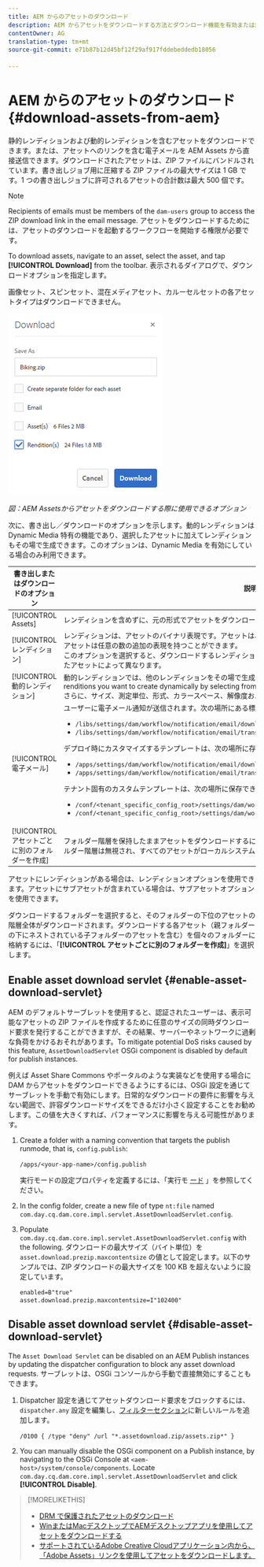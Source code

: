 ```yaml
---
title: AEM からのアセットのダウンロード
description: AEM からアセットをダウンロードする方法とダウンロード機能を有効または無効にする方法について説明します。
contentOwner: AG
translation-type: tm+mt
source-git-commit: e71b87b12d45bf12f29af917fddebeddedb18056

---
```



# AEM からのアセットのダウンロード {#download-assets-from-aem}

静的レンディションおよび動的レンディションを含むアセットをダウンロードできます。または、アセットへのリンクを含む電子メールを AEM Assets から直接送信できます。ダウンロードされたアセットは、ZIP ファイルにバンドルされています。書き出しジョブ用に圧縮する ZIP ファイルの最大サイズは 1 GB です。1 つの書き出しジョブに許可されるアセットの合計数は最大 500 個です。

>[!NOTE]
>
>Recipients of emails must be members of the `dam-users` group to access the ZIP download link in the email message. アセットをダウンロードするためには、アセットのダウンロードを起動するワークフローを開始する権限が必要です。

To download assets, navigate to an asset, select the asset, and tap **[!UICONTROL Download]** from the toolbar. 表示されるダイアログで、ダウンロードオプションを指定します。

画像セット、スピンセット、混在メディアセット、カルーセルセットの各アセットタイプはダウンロードできません。

![AEM Assets からアセットをダウンロードする際に使用できるオプション](assets/asset_download_dialog.png)

*図：AEM Assetsからアセットをダウンロードする際に使用できるオプション*

次に、書き出し／ダウンロードのオプションを示します。動的レンディションは Dynamic Media 特有の機能であり、選択したアセットに加えてレンディションもその場で生成できます。このオプションは、Dynamic Media を有効にしている場合のみ利用できます。

| 書き出しまたはダウンロードのオプション | 説明 |
|---|---|
| [!UICONTROL Assets] | レンディションを含めずに、元の形式でアセットをダウンロードする場合に選択します。 |
| [!UICONTROL レンディション] | レンディションは、アセットのバイナリ表現です。アセットは、（アップロードされたファイルの）一次表現を持ちます。アセットは任意の数の追加の表現を持つことができます。<br>このオプションを選択すると、ダウンロードするレンディションを選択できます。使用できるレンディションは、選択したアセットによって異なります。 |
| [!UICONTROL 動的レンディション] | 動的レンディションでは、他のレンディションをその場で生成します。When you select this option, you also select the renditions you want to create dynamically by selecting from the [Image Preset](image-presets.md) list. <br>さらに、サイズ、測定単位、形式、カラースペース、解像度および画像の修飾子（例：画像の反転用）を選択できます。 |
| [!UICONTROL 電子メール] | ユーザーに電子メール通知が送信されます。次の場所にある標準の電子メールテンプレートを利用できます。<ul><li>`/libs/settings/dam/workflow/notification/email/downloadasset`</li><li>`/libs/settings/dam/workflow/notification/email/transientworkflowcompleted`</li></ul> デプロイ時にカスタマイズするテンプレートは、次の場所に存在している必要があります。 <ul><li>`/apps/settings/dam/workflow/notification/email/downloadasset`</li><li>`/apps/settings/dam/workflow/notification/email/transientworkflowcompleted`</li></ul>テナント固有のカスタムテンプレートは、次の場所に保存できます。<ul><li>`/conf/<tenant_specific_config_root>/settings/dam/workflow/notification/email/downloadasset`</li><li>`/conf/<tenant_specific_config_root>/settings/dam/workflow/notification/email/transientworkflowcompleted`</li></ul> |
| [!UICONTROL アセットごとに別のフォルダーを作成] | フォルダー階層を保持したままアセットをダウンロードするには、このオプションを選択します。デフォルトでは、フォルダー階層は無視され、すべてのアセットがローカルシステムの1つのフォルダーにダウンロードされます。 |

アセットにレンディションがある場合は、レンディションオプションを使用できます。アセットにサブアセットが含まれている場合は、サブアセットオプションを使用できます。

ダウンロードするフォルダーを選択すると、そのフォルダーの下位のアセットの階層全体がダウンロードされます。ダウンロードする各アセット（親フォルダーの下にネストされている子フォルダーのアセットを含む）を個々のフォルダーに格納するには、「**[!UICONTROL アセットごとに別のフォルダーを作成]**」を選択します。

## Enable asset download servlet {#enable-asset-download-servlet}

AEM のデフォルトサーブレットを使用すると、認証されたユーザーは、表示可能なアセットの ZIP ファイルを作成するために任意のサイズの同時ダウンロード要求を発行することができますが、その結果、サーバーやネットワークに過剰な負荷をかけるおそれがあります。To mitigate potential DoS risks caused by this feature, `AssetDownloadServlet` OSGi component is disabled by default for publish instances.

例えば Asset Share Commons やポータルのような実装などを使用する場合に DAM からアセットをダウンロードできるようにするには、OSGi 設定を通じてサーブレットを手動で有効にします。日常的なダウンロードの要件に影響を与えない範囲で、許容ダウンロードサイズをできるだけ小さく設定することをお勧めします。この値を大きくすれば、パフォーマンスに影響を与える可能性があります。

1. Create a folder with a naming convention that targets the publish runmode, that is, `config.publish`:

   `/apps/<your-app-name>/config.publish`

   実行モードの設定プロパティを定義するには、「実行モ [ード](/help/sites-deploying/configure-runmodes.md#defining-configuration-properties-for-a-run-mode) 」を参照してください。

1. In the config folder, create a new file of type `nt:file` named `com.day.cq.dam.core.impl.servlet.AssetDownloadServlet.config`.
1. Populate `com.day.cq.dam.core.impl.servlet.AssetDownloadServlet.config` with the following. ダウンロードの最大サイズ（バイト単位）を `asset.download.prezip.maxcontentsize` の値として設定します。以下のサンプルでは、ZIP ダウンロードの最大サイズを 100 KB を超えないように設定しています。

   ```
   enabled=B"true"
   asset.download.prezip.maxcontentsize=I"102400"
   ```

## Disable asset download servlet {#disable-asset-download-servlet}

The `Asset Download Servlet` can be disabled on an AEM Publish instances by updating the dispatcher configuration to block any asset download requests. サーブレットは、OSGi コンソールから手動で直接無効にすることもできます。

1. Dispatcher 設定を通じてアセットダウンロード要求をブロックするには、`dispatcher.any` 設定を編集し、[フィルターセクション](https://docs.adobe.com/content/help/en/experience-manager-dispatcher/using/configuring/dispatcher-configuration.html#defining-a-filter)に新しいルールを追加します。

   `/0100 { /type "deny" /url "*.assetdownload.zip/assets.zip*" }`

1. You can manually disable the OSGi component on a Publish instance, by navigating to the OSGi Console at `<aem-host>/system/console/components`. Locate `com.day.cq.dam.core.impl.servlet.AssetDownloadServlet` and click **[!UICONTROL Disable]**.

>[!MORELIKETHIS]
>
>* [DRM で保護されたアセットのダウンロード](drm.md)
>* [WinまたはMacデスクトップでAEMデスクトップアプリを使用してアセットをダウンロードする](https://helpx.adobe.com/experience-manager/desktop-app/aem-desktop-app.html)
>* [サポートされているAdobe Creative Cloudアプリケーション内から、「Adobe Assets」リンクを使用してアセットをダウンロードします。](https://helpx.adobe.com/enterprise/using/manage-assets-using-adobe-asset-link.html)